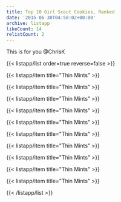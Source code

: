 ```yaml
---
title: Top 10 Girl Scout Cookies, Ranked
date: '2015-06-30T04:58:02+00:00'
archive: listapp
likeCount: 14
relistCount: 2
---
```


This is for you @ChrisK

<!--more-->

{{< listapp/list order=true reverse=false >}}

   {{< listapp/item title="Thin Mints" >}}

   {{< listapp/item title="Thin Mints" >}}

   {{< listapp/item title="Thin Mints" >}}

   {{< listapp/item title="Thin Mints" >}}

   {{< listapp/item title="Thin Mints" >}}

   {{< listapp/item title="Thin Mints" >}}

   {{< listapp/item title="Thin Mints" >}}

   {{< listapp/item title="Thin Mints" >}}

   {{< listapp/item title="Thin Mints" >}}

   {{< listapp/item title="Thin Mints" >}}

{{< /listapp/list >}}
